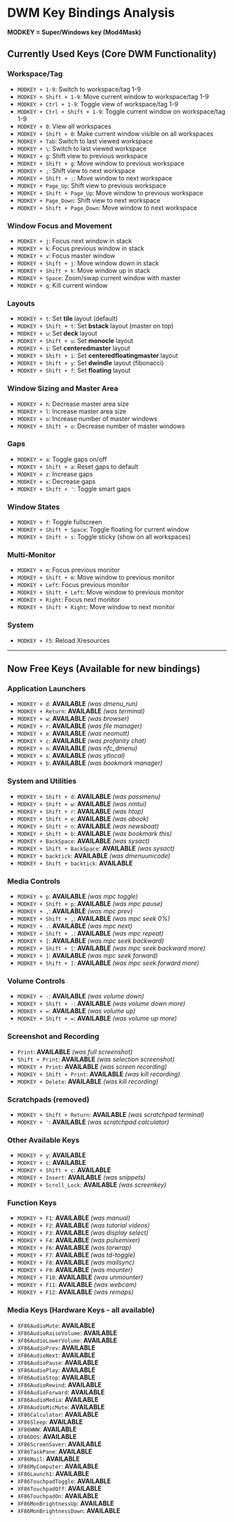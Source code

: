 # DWM Key Bindings Analysis

**MODKEY = Super/Windows key (Mod4Mask)**

## Currently Used Keys (Core DWM Functionality)

### Workspace/Tag
- `MODKEY + 1-9`: Switch to workspace/tag 1-9
- `MODKEY + Shift + 1-9`: Move current window to workspace/tag 1-9
- `MODKEY + Ctrl + 1-9`: Toggle view of workspace/tag 1-9 
- `MODKEY + Ctrl + Shift + 1-9`: Toggle current window on workspace/tag 1-9
- `MODKEY + 0`: View all workspaces
- `MODKEY + Shift + 0`: Make current window visible on all workspaces
- `MODKEY + Tab`: Switch to last viewed workspace
- `MODKEY + \`: Switch to last viewed workspace
- `MODKEY + g`: Shift view to previous workspace
- `MODKEY + Shift + g`: Move window to previous workspace
- `MODKEY + ;`: Shift view to next workspace  
- `MODKEY + Shift + ;`: Move window to next workspace
- `MODKEY + Page_Up`: Shift view to previous workspace
- `MODKEY + Shift + Page_Up`: Move window to previous workspace
- `MODKEY + Page_Down`: Shift view to next workspace
- `MODKEY + Shift + Page_Down`: Move window to next workspace

### Window Focus and Movement
- `MODKEY + j`: Focus next window in stack
- `MODKEY + k`: Focus previous window in stack
- `MODKEY + v`: Focus master window
- `MODKEY + Shift + j`: Move window down in stack
- `MODKEY + Shift + k`: Move window up in stack
- `MODKEY + Space`: Zoom/swap current window with master
- `MODKEY + q`: Kill current window

### Layouts
- `MODKEY + t`: Set **tile** layout (default)
- `MODKEY + Shift + t`: Set **bstack** layout (master on top)
- `MODKEY + u`: Set **deck** layout
- `MODKEY + Shift + u`: Set **monocle** layout
- `MODKEY + i`: Set **centeredmaster** layout
- `MODKEY + Shift + i`: Set **centeredfloatingmaster** layout
- `MODKEY + Shift + y`: Set **dwindle** layout (fibonacci)
- `MODKEY + Shift + f`: Set **floating** layout

### Window Sizing and Master Area
- `MODKEY + h`: Decrease master area size
- `MODKEY + l`: Increase master area size
- `MODKEY + o`: Increase number of master windows
- `MODKEY + Shift + o`: Decrease number of master windows

### Gaps 
- `MODKEY + a`: Toggle gaps on/off
- `MODKEY + Shift + a`: Reset gaps to default
- `MODKEY + z`: Increase gaps
- `MODKEY + x`: Decrease gaps
- `MODKEY + Shift + '`: Toggle smart gaps

### Window States
- `MODKEY + f`: Toggle fullscreen
- `MODKEY + Shift + Space`: Toggle floating for current window
- `MODKEY + Shift + s`: Toggle sticky (show on all workspaces)

### Multi-Monitor
- `MODKEY + m`: Focus previous monitor
- `MODKEY + Shift + m`: Move window to previous monitor
- `MODKEY + Left`: Focus previous monitor
- `MODKEY + Shift + Left`: Move window to previous monitor
- `MODKEY + Right`: Focus next monitor
- `MODKEY + Shift + Right`: Move window to next monitor

### System
- `MODKEY + F5`: Reload Xresources

---

## Now Free Keys (Available for new bindings)

### Application Launchers
- `MODKEY + d`: **AVAILABLE** *(was dmenu_run)*
- `MODKEY + Return`: **AVAILABLE** *(was terminal)*
- `MODKEY + w`: **AVAILABLE** *(was browser)*
- `MODKEY + r`: **AVAILABLE** *(was file manager)*
- `MODKEY + e`: **AVAILABLE** *(was neomutt)*
- `MODKEY + c`: **AVAILABLE** *(was profanity chat)*
- `MODKEY + n`: **AVAILABLE** *(was nfc_dmenu)*
- `MODKEY + s`: **AVAILABLE** *(was ytlocal)*
- `MODKEY + b`: **AVAILABLE** *(was bookmark manager)*

### System and Utilities
- `MODKEY + Shift + d`: **AVAILABLE** *(was passmenu)*
- `MODKEY + Shift + w`: **AVAILABLE** *(was nmtui)*
- `MODKEY + Shift + r`: **AVAILABLE** *(was htop)*
- `MODKEY + Shift + e`: **AVAILABLE** *(was abook)*
- `MODKEY + Shift + n`: **AVAILABLE** *(was newsboat)*
- `MODKEY + Shift + b`: **AVAILABLE** *(was bookmark this)*
- `MODKEY + BackSpace`: **AVAILABLE** *(was sysact)*
- `MODKEY + Shift + BackSpace`: **AVAILABLE** *(was sysact)*
- `MODKEY + backtick`: **AVAILABLE** *(was dmenuunicode)*
- `MODKEY + Shift + backtick`: **AVAILABLE**

### Media Controls
- `MODKEY + p`: **AVAILABLE** *(was mpc toggle)*
- `MODKEY + Shift + p`: **AVAILABLE** *(was mpc pause)*
- `MODKEY + ,`: **AVAILABLE** *(was mpc prev)*
- `MODKEY + Shift + ,`: **AVAILABLE** *(was mpc seek 0%)*
- `MODKEY + .`: **AVAILABLE** *(was mpc next)*
- `MODKEY + Shift + .`: **AVAILABLE** *(was mpc repeat)*
- `MODKEY + [`: **AVAILABLE** *(was mpc seek backward)*
- `MODKEY + Shift + [`: **AVAILABLE** *(was mpc seek backward more)*
- `MODKEY + ]`: **AVAILABLE** *(was mpc seek forward)*
- `MODKEY + Shift + ]`: **AVAILABLE** *(was mpc seek forward more)*

### Volume Controls
- `MODKEY + -`: **AVAILABLE** *(was volume down)*
- `MODKEY + Shift + -`: **AVAILABLE** *(was volume down more)*
- `MODKEY + =`: **AVAILABLE** *(was volume up)* 
- `MODKEY + Shift + =`: **AVAILABLE** *(was volume up more)*

### Screenshot and Recording
- `Print`: **AVAILABLE** *(was full screenshot)*
- `Shift + Print`: **AVAILABLE** *(was selection screenshot)*
- `MODKEY + Print`: **AVAILABLE** *(was screen recording)*
- `MODKEY + Shift + Print`: **AVAILABLE** *(was kill recording)*
- `MODKEY + Delete`: **AVAILABLE** *(was kill recording)*

### Scratchpads (removed)
- `MODKEY + Shift + Return`: **AVAILABLE** *(was scratchpad terminal)*
- `MODKEY + '`: **AVAILABLE** *(was scratchpad calculator)*

### Other Available Keys
- `MODKEY + y`: **AVAILABLE**
- `MODKEY + c`: **AVAILABLE**
- `MODKEY + Shift + c`: **AVAILABLE**
- `MODKEY + Insert`: **AVAILABLE** *(was snippets)*
- `MODKEY + Scroll_Lock`: **AVAILABLE** *(was screenkey)*

### Function Keys
- `MODKEY + F1`: **AVAILABLE** *(was manual)*
- `MODKEY + F2`: **AVAILABLE** *(was tutorial videos)*
- `MODKEY + F3`: **AVAILABLE** *(was display select)*
- `MODKEY + F4`: **AVAILABLE** *(was pulsemixer)*
- `MODKEY + F6`: **AVAILABLE** *(was torwrap)*
- `MODKEY + F7`: **AVAILABLE** *(was td-toggle)*
- `MODKEY + F8`: **AVAILABLE** *(was mailsync)*
- `MODKEY + F9`: **AVAILABLE** *(was mounter)*
- `MODKEY + F10`: **AVAILABLE** *(was unmounter)*
- `MODKEY + F11`: **AVAILABLE** *(was webcam)*
- `MODKEY + F12`: **AVAILABLE** *(was remaps)*

### Media Keys (Hardware Keys - all available)
- `XF86AudioMute`: **AVAILABLE**
- `XF86AudioRaiseVolume`: **AVAILABLE**
- `XF86AudioLowerVolume`: **AVAILABLE**
- `XF86AudioPrev`: **AVAILABLE**
- `XF86AudioNext`: **AVAILABLE**
- `XF86AudioPause`: **AVAILABLE**
- `XF86AudioPlay`: **AVAILABLE**
- `XF86AudioStop`: **AVAILABLE**
- `XF86AudioRewind`: **AVAILABLE**
- `XF86AudioForward`: **AVAILABLE**
- `XF86AudioMedia`: **AVAILABLE**
- `XF86AudioMicMute`: **AVAILABLE**
- `XF86Calculator`: **AVAILABLE**
- `XF86Sleep`: **AVAILABLE**
- `XF86WWW`: **AVAILABLE**
- `XF86DOS`: **AVAILABLE**
- `XF86ScreenSaver`: **AVAILABLE**
- `XF86TaskPane`: **AVAILABLE**
- `XF86Mail`: **AVAILABLE**
- `XF86MyComputer`: **AVAILABLE**
- `XF86Launch1`: **AVAILABLE**
- `XF86TouchpadToggle`: **AVAILABLE**
- `XF86TouchpadOff`: **AVAILABLE**
- `XF86TouchpadOn`: **AVAILABLE**
- `XF86MonBrightnessUp`: **AVAILABLE**
- `XF86MonBrightnessDown`: **AVAILABLE**
